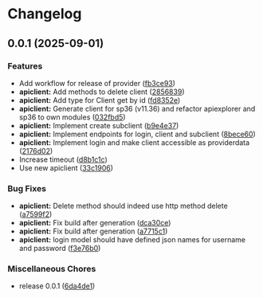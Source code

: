 # Changelog

## 0.0.1 (2025-09-01)


### Features

* Add workflow for release of provider ([fb3ce93](https://github.com/statisticsnorway/terraform-provider-commvault/commit/fb3ce93a646f364aa8e878f3bbd54ce4f2f0b464))
* **apiclient:** Add methods to delete client ([2856839](https://github.com/statisticsnorway/terraform-provider-commvault/commit/2856839f6160adbe61b6883aca12428e92ca8c0e))
* **apiclient:** Add type for Client get by id ([fd8352e](https://github.com/statisticsnorway/terraform-provider-commvault/commit/fd8352e89b7b86165f7a922b149ccf75b3ea461c))
* **apiclient:** Generate client for sp36 (v11.36) and refactor apiexplorer and sp36 to own modules ([032fbd5](https://github.com/statisticsnorway/terraform-provider-commvault/commit/032fbd594812b3f430a33e08076d45bc24c2280f))
* **apiclient:** Implement create subclient ([b9e4e37](https://github.com/statisticsnorway/terraform-provider-commvault/commit/b9e4e3796fb4bdcfb839e24f4caa213c4869d5f2))
* **apiclient:** Implement endpoints for login, client and subclient ([8bece60](https://github.com/statisticsnorway/terraform-provider-commvault/commit/8bece60a03588512a0158800e53772a941505d21))
* **apiclient:** Implement login and make client accessible as providerdata ([2176d02](https://github.com/statisticsnorway/terraform-provider-commvault/commit/2176d02d542546b1e17e3ceb0edc2c362023a69c))
* Increase timeout ([d8b1c1c](https://github.com/statisticsnorway/terraform-provider-commvault/commit/d8b1c1caf230a381b5d793642c9d034023423ab0))
* Use new apiclient ([33c1906](https://github.com/statisticsnorway/terraform-provider-commvault/commit/33c1906b8ef702223f436e89424aa09fde29254c))


### Bug Fixes

* **apiclient:** Delete method should indeed use http method delete ([a7599f2](https://github.com/statisticsnorway/terraform-provider-commvault/commit/a7599f2813b01f9e7c1a45925900cc46f091d889))
* **apiclient:** Fix build after generation ([dca30ce](https://github.com/statisticsnorway/terraform-provider-commvault/commit/dca30ced96512663209ce1720a140f01d80d5246))
* **apiclient:** Fix build after generation ([a7715c1](https://github.com/statisticsnorway/terraform-provider-commvault/commit/a7715c1431ffa1f70db0ca9ffcea52dc2882b983))
* **apiclient:** login model should have defined json names for username and password ([f3e76b0](https://github.com/statisticsnorway/terraform-provider-commvault/commit/f3e76b071bb4b655df58188cab6e6eab4a118319))


### Miscellaneous Chores

* release 0.0.1 ([6da4de1](https://github.com/statisticsnorway/terraform-provider-commvault/commit/6da4de1eef39c06d511bfa763a38a2b765ba803e))
